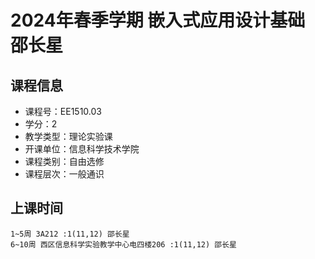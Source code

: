 # 2024年春季学期 嵌入式应用设计基础 邵长星






## 课程信息

- 课程号：EE1510.03
- 学分：2
- 教学类型：理论实验课
- 开课单位：信息科学技术学院
- 课程类别：自由选修
- 课程层次：一般通识

## 上课时间

```
1~5周 3A212 :1(11,12) 邵长星
6~10周 西区信息科学实验教学中心电四楼206 :1(11,12) 邵长星
```


